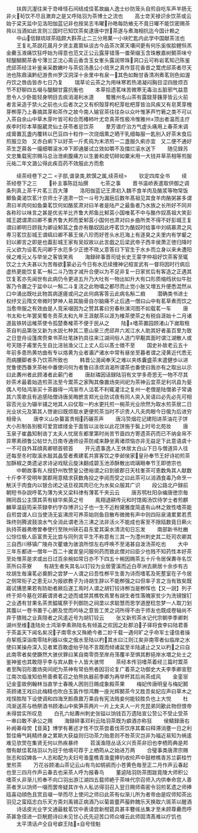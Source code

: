 <!-- { "loadSidebar": true } -->
　　扶舆沆瀣往来于竒峰怪石间结成佳茗故幽人逸士纱防笼头自煎自吃车声羊肠无非火茍饮不尽且潄弃之是又呼陆羽为茶博士之流也
　　高士竒天禄识余饮茶或云始于梁天监中见洛阳伽蓝记非也按吴志韦曜孙皓每防飨无不竟日曜不能饮密赐茶荈以当酒如此言则三国时已知饮茶矣逮唐中世茶遂与煮海相抗迄今国计赖之
　　中山信録琉球茶瓯颇大斟茶止二三分用菓一小块贮匙内此学中国献茶法也
　　王复礼茶説花晨月夕贤主嘉賔纵谈古今品茶次苐天壤间更有何乐奚俟脍鲤炰羔金罍玉液痛饮狂呼始为得意也范文正公云露芽错落一畨荣缀玉含珠散嘉树鬭茶味兮轻醍醐鬭茶香兮薄兰芷沈心斋云香含玉女峯头露润带珠洞口云可称岩茗知己陈鉴虎邱茶经注补鉴亲采数嫩叶与茶侣汤愚公小焙烹之真作荳花香昔之鬻虎邱茶者尽天池也陈鼎滇黔纪游贵州罗汉洞深十余里中有泉一其色如黝甘香清冽煮茗则色如渥丹饮之唇齿皆赤七日乃复
　　瑞草论云茶之为用味寒若热渇凝闷胸目涩四肢烦百节不舒聊四五啜与醍醐甘露抗衡也
　　本草拾遗茗味苦微寒无毒治五脏邪气益意思令人少卧能轻身明目去痰消渴利水道
　　蜀雅州名山茶有露鋑芽籛芽皆云火前者言采造于禁火之前也火后者次之又有枳殻芽枸杞芽枇杷芽皆治风疾又有皂荚芽槐芽栁芽乃上春摘其芽和茶作之故今南人输官茶往往杂以众叶惟茅芦竹箬之类不可以入茶自余山中草木芽叶皆可和合而椿柿叶尤竒真茶性极冷惟雅州顶出者温而主疗疾李时珍本草服葳灵仙土茯苓者忌饮茶
　　羣芳谱疗治方气虚头痛用上春茶末调成膏置瓦盏内覆转以巴豆四十粒作一次烧烟熏之晒干乳细每服一匙别入好茶末食后煎服立効　又赤白痢下以好茶一斤炙捣为末浓煎一二盏服久痢亦宜　又二便不通好茶生芝蔴各一撮细嚼滚水冲下即通屡试立效如嚼不及擂烂滚水送下
　　随见録苏文忠集载宪宗赐马总治泄痢腹痛方以生姜和皮切碎如粟米用一大钱并草茶相等煎服元祐二年文潞公得此疾百药不效服此方而愈






　　续茶经卷下之二
<子部,谱录类,飮馔之属,续茶经>
　　钦定四库全书
　　续茶经卷下之三
　　补主事陈廷灿撰
　　七茶之事
　　晋书温峤表遣取供御之调条列真上茶千片茗三百大薄
　　洛阳伽蓝记王肃初入魏不食羊肉及酪浆等物常饭鲫鱼羮渴饮茗汁京师士子道肃一饮一斗号为漏巵后数年髙祖见其食羊肉酪粥甚多谓肃曰羊肉何如鱼羮茗饮何如酪浆肃对曰羊者是陆产之最鱼者乃水族之长所好不同并各称珍以味言之甚是优劣羊比齐鲁大邦鱼比邾莒小国唯茗不中与酪作奴髙祖大笑彭城王勰谓肃曰卿不重齐鲁大邦而爱邾莒小国何也肃对曰乡曲所羙不得不好彭城王复谓曰卿明日顾我为卿设邾莒之食亦有酪奴因此呼茗饮为酪奴时给事中刘缟慕肃之风専习茗饮彭城王谓缟曰卿不慕王侯八珍而好苍头水厄海上有逐臭之夫里内有学颦之妇以卿言之即是也葢彭城王家有吴奴故以此言戯之后梁武帝子西丰侯萧正徳归降时元乂欲为设茗先问卿于水厄多少正徳不晓乂意答曰下官生于水乡而立身以来未遭阳侯之难元乂与举坐之客皆笑焉
　　海録碎事晋司徒长史王蒙字仲祖好饮茶客至辄饮之士大夫甚以为苦毎欲蒙必云今日有水厄续捜神记桓宣武有一督将因时行病后虚热更能饮复茗一斛二斗乃饱才减升合便以为不足非复一日家贫后有客造之正遇其饮复茗亦先闻世有此病仍令更进五升乃大吐有一物出如升大有口形质缩绉状似牛肚客乃令置之于盆中以一斛二斗复浇之此物噏之都尽而止觉小胀又増五升便悉混然从口中涌出既吐此物其病遂瘥或问之此何病客答云此病名斛二瘕
　　潜确类书进士权纾文云隋文帝微时梦神人易其脑骨自尔脑痛不止后遇一僧曰山中有茗草煮而饮之当愈帝服之有效由是人竞采啜因为之赞其畧曰穷春秋演河图不如载茗一车
　　唐书太和七年罢吴蜀冬贡茶太和九年王涯献茶以涯为榷茶使茶之有税自涯始十二月诸道盐铁转运榷茶使令孤楚奏榷茶不便于民从之
　　陆嗜茶置园顾渚山下嵗取租茶自判品第张又新为水説七种其二恵山泉三虎邱井六淞江水人助其好者虽百里为致之日登舟设篷席赍束书茶灶笔牀钓具往来江湖间俗人造门罕觏其面时谓江湖散人或号天随子甫里先生自比涪翁渔父江上丈人后以髙士徴不至
　　国史补故老云五十年前多患热黄坊曲有专以烙黄为业者灞浐诸水中常有昼坐至暮者谓之浸黄近代悉无而病腰脚者多乃饮茶所致也
　　韩晋公滉闻奉天之难以夹练囊盛茶末遣健歩以进党鲁使西番烹茶帐中番使问何为者鲁曰涤烦消渴所谓茶也番使曰我亦有之取出以示曰此夀州者此顾渚者此蕲门者
　　唐赵璘因话録陆羽有文学多奇思无一物不尽其妙茶术最着始造煎茶法至今鬻茶之家陶其像置炀突间祀为茶神云宜茶足利巩县为甆偶人号陆鸿渐买十茶器得一鸿渐市人沽茗不利辄灌注之复州一老僧是陆僧弟子常诵其六羡歌且有追感陆僧诗唐吴晦摭言郑光业防试夜有同人突入吴语曰必先必先可相容否光业为辍半铺之地其人曰仗取一杓水更托煎一椀茶光业欣然为取水煎茶居二日光业状元及第其人啓谢曰既烦取水更便煎茶当时不识贵人凡夫肉眼今日俄为后进穷相骨头
　　唐李义山杂纂富贵相药碾茶声
　　唐冯贽烟花记建阳进茶油花子饼大小形制各别极可爱宫嫔缕金于面皆以淡妆以此花饼施于鬓上时号北苑妆
　　唐玉泉子崔蠡知制诰丁太夫人忧居东都里第时尚苦节啬四方寄遗茶药而已不纳金帛不异寒素顔鲁公帖廿九日南寺通师设茶防咸来静坐离诸烦恼亦非无益足下此意语虞十一不可自外耳顔真卿顿首顿首
　　开元遗事逸人王休居太白山下日与僧道异人往还每至冬时取溪氷敲其晶莹者煮建茗共賔客饮之李邺侯家皇孙奉节王好诗初煎茶加酥椒之类遗泌求诗泌戏赋云旋沫翻成碧玉池添酥散出琉璃眼奉节王即徳宗也
　　中朝故事有人授舒州牧赞皇公徳裕谓之曰到彼郡日天柱峯茶可恵数角其人献数十斤李不受明年罢郡用意精求获数角投之李阅而受之曰此茶可以消酒食毒乃命烹一觥沃于肉食内以银合闭之诘旦视其肉已化为水矣众服其广识
　　段公路北户録前朝短书杂説呼茗为薄为夹又梁科律有薄茗千夹云云
　　唐苏鹗杜阳杂编唐徳宗毎赐同昌公主馔其茶有緑华紫英之号
　　鳯翔退耕传元和时馆阁汤饮待学士者煎麒麟草温庭筠采茶録李约字存博汧公子也一生不近粉黛雅度简逺有山林之致性嗜茶能自煎尝谓人曰当使汤无妄沸庶可养茶始则鱼目散布微微有声中则四际泉涌累累若贯珠终则腾波鼓浪水气全消此谓老汤三沸之法非活火不能成也客至不限瓯数竟日爇火执持茶器弗倦曽奉使行至陜州硖石县东爱其渠水清流旬日忘发
　　南部新书杜豳公悰位极人臣富贵无比尝与同列言平生不称意有三其一为澧州刺史其二贬司农卿其三自西川移镇广陵舟次瞿塘为骇浪所惊左右呼唤不至渴甚自泼汤茶吃也
　　大中三年东都进一僧年一百二十嵗宣皇问服何药而致此僧对曰臣少也贱不知药性本好茶至处惟茶是求或出日过百余椀如常日亦不下四五十椀因赐茶五十斤令居保夀寺名饮茶所曰茶寮
　　有胡生者失其名以钉铰为业居霅溪而近白苹洲去厥居十余歩有古坟胡生毎瀹茗必奠酹之尝梦一人谓之曰吾性栁平生善为诗而嗜茗及死塟室在子今居之侧常衔子之恵无以为报欲教子为诗胡生辞以不能栁强之曰但率子言之当有致矣既寤试搆思果若有防助者厥后遂工焉时人谓之胡钉铰诗栁当是栁恽也【又一説】列子终于郑今墓在郊薮谓贤者之迹而或禁其樵牧焉里有胡生者性落魄家贫少为洗镜锼钉之业遇有甘果名茶羙醖辄祭于列御防之祠垄以求聪慧而思学道歴稔忽梦一人取刀划其腹以一卷书置于心腑及觉而吟咏之意皆工羙之词所得不由于师友也既成卷轴尚不弃于猥贱之业真隠者之风逺近号为胡钉铰云
　　张又新煎茶水记代宗朝李季卿刺湖州至维逢陆处士鸿渐李素熟陆名有倾盖之欢因之赴郡泊子驿将食李曰陆君善于茶盖天下闻名矣况子南零水又殊絶今者二妙千载一遇何旷之乎命军士谨信者操舟挈瓶深诣南零陆利器以俟之俄水至陆以杓其水曰江则江矣非南零者似临岸之水使曰某操舟深入见者累百敢虚绐乎陆不言既而倾诸盆至半陆遽止之又以杓之曰自此南零者矣使蹶然大骇伏罪曰某自南零赍至岸舟荡覆半至惧其尠挹岸水増之处士之鉴神鉴也其敢隠乎李与宾从数十人皆大骇愕
　　茶经本传羽嗜茶着经三篇时鬻茶者至陶羽形置炀突间祀为茶神有常伯熊者因羽论复广着茶之功御史大夫李季卿宣慰江南次临淮知伯熊善煮茗召之伯熊执器前季卿为再举杯其后尚茶成风
　　金銮宻记金銮故例翰林当直学士春晚人困则日赐成象殿茶果
　　梅妃传唐明皇与梅妃鬭茶顾诸王戏曰此梅精也吹白玉笛作惊鸿舞一座光辉鬭茶今又胜吾矣妃应声曰草木之戏悮胜陛下设使调和四海烹餁鼎鼐万乘自有宪法贱妾何能较胜负也上大悦
　　杜鸿渐送茶与杨祭酒书顾渚山中紫笋茶两片一片上太夫人一片充昆弟同歠此物但恨帝未得尝实所叹息
　　白孔六帖夀州刺史张镒以饷钱百万遗陆宣公贽公不受止受茶一串曰敢不承公之赐
　　海録碎事邓利云陆羽茶既为癖酒亦称狂
　　侯鲭録唐右补阙綦母焸【音英】博学有著述才性不饮茶尝着伐茶饮序其畧曰释滞消壅一日之利暂佳瘠气耗精终身之累斯大获益则归功茶力贻患则不咎茶灾岂非为福近易知为祸逺难见欤焸在集贤无何以热疾暴终
　　苕溪渔隠丛话义兴贡茶非旧也李栖筠典是邦僧有献佳茗陆羽以为冠于他境可荐于上栖筠从之始进万两
　　合璧事类唐肃宗赐张志和奴婢各一人志和配为夫妇号渔童樵青渔童捧钓收纶芦中鼓枻樵青苏兰薪桂竹里煎茶
　　万花谷顾渚山茶记云山有鸟如鸲鹆而小苍黄色毎至正二月作声云春起也至三四月作声云春去也采茶人呼为报春鸟
　　董逌陆羽防茶图跋竟陵大师积公嗜茶乆非渐儿煎奉不向口羽出游江湖四五载师絶于茶味代宗召师入内供奉命宫人善茶者烹以饷师一啜而罢帝疑其诈令人私访得羽召入翌日赐师斋密令羽煎茗遗之师捧瓯喜动顔色且赏且啜一举而尽上使问之师曰此茶有似渐儿所为者帝由是叹师知茶出羽见之蛮瓯志白乐天方斋刘禹锡正病酒乃以菊苗虀芦菔鲊餽乐天换取六斑茶以醒酒
　　诗话皮光业字文通最躭茗饮中表请尝新柑筵具甚丰簪绂丛集才至未顾尊罍而呼茶甚急径进一巨觥题诗曰未见甘心氏先迎苦口师众噱云此师固清髙难以疗饥也
　　太平清话卢仝自号癖王陆自号怪魁
